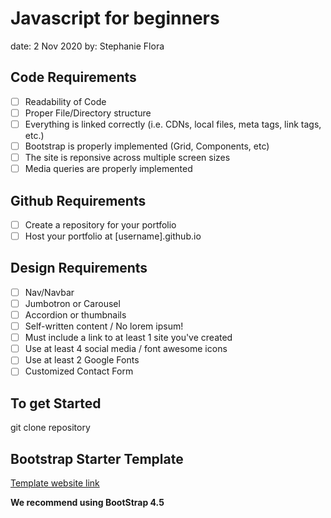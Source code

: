 # Javascript for beginners
date: 2 Nov 2020
by: Stephanie Flora

## Code Requirements
- [ ] Readability of Code
- [ ] Proper File/Directory structure
- [ ] Everything is linked correctly (i.e. CDNs, local files, meta tags, link tags, etc.)
- [ ] Bootstrap is properly implemented (Grid, Components, etc)
- [ ] The site is reponsive across multiple screen sizes
- [ ] Media queries are properly implemented
## Github Requirements
- [ ] Create a repository for your portfolio
- [ ] Host your portfolio at [username].github.io
## Design Requirements
- [ ] Nav/Navbar
- [ ] Jumbotron or Carousel
- [ ] Accordion or thumbnails
- [ ] Self-written content / No lorem ipsum!
- [ ] Must include a link to at least 1 site you've created
- [ ] Use at least 4 social media / font awesome icons
- [ ] Use at least 2 Google Fonts
- [ ] Customized Contact Form

## To get Started
git clone repository

## Bootstrap Starter Template
[Template website link](https://getbootstrap.com/docs/4.5/getting-started/introduction/#starter-template)

**We recommend using BootStrap 4.5**
